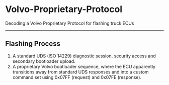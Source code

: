 # Volvo-Proprietary-Protocol
Decoding a Volvo Proprietary Protocol for flashing truck ECUs
***
## Flashing Process 
1. A standard UDS (ISO 14229) diagnostic session, security access and secondary bootloader upload.
2. A proprietary Volvo bootloader sequence, where the ECU apparently transitions away from standard UDS responses and into a custom command set using 0x07FF (request) and 0x07FE (response).
